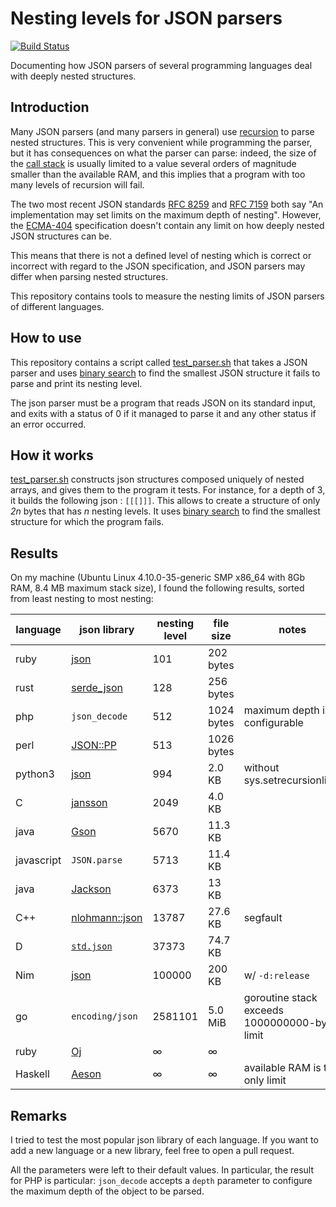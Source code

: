 # Nesting levels for JSON parsers
[![Build Status](https://travis-ci.org/lovasoa/bad_json_parsers.svg?branch=master)](https://travis-ci.org/lovasoa/bad_json_parsers)

Documenting how JSON parsers of several programming languages deal with deeply nested structures.

## Introduction

Many JSON parsers (and many parsers in general) use [recursion](https://en.wikipedia.org/wiki/Recursion_(computer_science))
to parse nested structures.
This is very convenient while programming the parser, but it has consequences on what the parser can parse:
indeed, the size of the [call stack](https://en.wikipedia.org/wiki/Call_stack) is usually limited to a value several orders of magnitude smaller
than the available RAM, and this implies that a program with too many levels of recursion will fail.

The two most recent JSON standards [RFC 8259](https://tools.ietf.org/html/rfc8259) and [RFC 7159](https://tools.ietf.org/html/rfc7159) both say "An implementation may set limits on the maximum depth of nesting". 
However, the [ECMA-404](http://www.ecma-international.org/publications/files/ECMA-ST/ECMA-404.pdf) specification
doesn't contain any limit on how deeply nested JSON structures can be. 

This means that there is not a defined level of nesting which is correct or incorrect with regard to the JSON specification, and JSON parsers may differ when parsing nested structures.

This repository contains tools to measure the nesting limits of JSON parsers of different languages.

## How to use

This repository contains a script called [test_parser.sh](test_parser.sh) that takes a JSON parser and uses [binary search](https://en.wikipedia.org/wiki/Binary_search_algorithm) to find the smallest JSON structure it fails to parse and print its nesting level.

The json parser must be a program that reads JSON on its standard input, and exits with a status of 0 if it managed to parse it and any other status if an error occurred.

## How it works

[test_parser.sh](test_parser.sh) constructs json structures composed uniquely of nested arrays, and gives them to the program it tests. For instance, for a depth of 3, it builds the following json : `[[[]]]`. This allows to create a structure of only *2n* bytes that has *n* nesting levels.
It uses [binary search](https://en.wikipedia.org/wiki/Binary_search_algorithm) to find the smallest structure for which the program fails.

## Results

On my machine (Ubuntu Linux 4.10.0-35-generic SMP x86_64 with 8Gb RAM, 8.4 MB maximum stack size),
I found the following results, sorted from least nesting to most nesting:

language        | json library                                                | nesting level | file size     | notes                         |
----------------| ----------------------------------------------------------- | ------------- | ------------- | ----------------------------- |
ruby            | [json](https://rubygems.org/gems/json/versions/1.8.3)       | 101           | 202 bytes     |
rust            | [serde_json](https://docs.serde.rs/serde_json/)             | 128           | 256 bytes     |
php             | `json_decode`                                               | 512           | 1024 bytes    | maximum depth is configurable |
perl            | [JSON::PP](https://perldoc.perl.org/JSON/PP.html)           | 513           | 1026 bytes    |
python3         | [json](https://docs.python.org/3/library/json.html)         | 994           | 2.0 KB        | without sys.setrecursionlimit
C               | [jansson](https://jansson.readthedocs.io/)                  | 2049          | 4.0 KB        |
java            | [Gson](https://github.com/google/gson)                      | 5670          | 11.3 KB       |
javascript      | `JSON.parse`                                                | 5713          | 11.4 KB       |
java            | [Jackson](https://github.com/FasterXML/jackson-core)        | 6373          | 13   KB       |
C++             | [nlohmann::json](https://github.com/nlohmann/json)          | 13787         | 27.6 KB       | segfault
D               | [`std.json`](https://dlang.org/phobos/std_json.html)        | 37373         | 74.7 KB       |
Nim             | [json](https://nim-lang.org/docs/json.html)                 | 100000        | 200 KB        | w/ `-d:release`
go              | `encoding/json`                                             | 2581101       | 5.0 MiB       | goroutine stack exceeds 1000000000-byte limit
ruby            | [Oj](https://github.com/ohler55/oj)                         | ∞             | ∞             |
Haskell         | [Aeson](https://hackage.haskell.org/package/aeson)          | ∞             | ∞             | available RAM is the only limit


## Remarks

I tried to test the most popular json library of each language. If you want to add a new language or a new library,
feel free to open a pull request.

All the parameters were left to their default values. In particular, the result
for PHP is particular: `json_decode` accepts a `depth` parameter to configure
the maximum depth of the object to be parsed.
